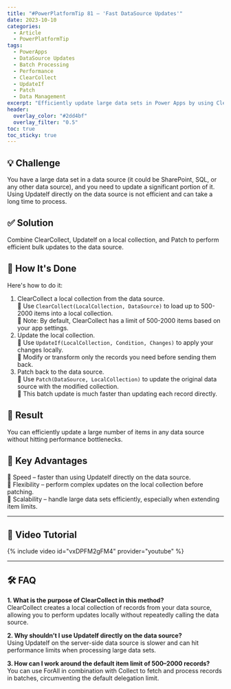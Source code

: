 ```yaml
---
title: "#PowerPlatformTip 81 – 'Fast DataSource Updates'"
date: 2023-10-10
categories:
  - Article
  - PowerPlatformTip
tags:
  - PowerApps
  - DataSource Updates
  - Batch Processing
  - Performance
  - ClearCollect
  - UpdateIf
  - Patch
  - Data Management
excerpt: "Efficiently update large data sets in Power Apps by using ClearCollect, UpdateIf, and Patch for high-performance batch processing and streamlined data management."
header:
  overlay_color: "#2dd4bf"
  overlay_filter: "0.5"
toc: true
toc_sticky: true
---
```


## 💡 Challenge
You have a large data set in a data source (it could be SharePoint, SQL, or any other data source), and you need to update a significant portion of it. Using UpdateIf directly on the data source is not efficient and can take a long time to process.

## ✅ Solution
Combine ClearCollect, UpdateIf on a local collection, and Patch to perform efficient bulk updates to the data source.

## 🔧 How It's Done
Here's how to do it:
1. ClearCollect a local collection from the data source.  
   🔸 Use `ClearCollect(LocalCollection, DataSource)` to load up to 500-2000 items into a local collection.  
   🔸 Note: By default, ClearCollect has a limit of 500-2000 items based on your app settings.
2. Update the local collection.  
   🔸 Use `UpdateIf(LocalCollection, Condition, Changes)` to apply your changes locally.  
   🔸 Modify or transform only the records you need before sending them back.
3. Patch back to the data source.  
   🔸 Use `Patch(DataSource, LocalCollection)` to update the original data source with the modified collection.  
   🔸 This batch update is much faster than updating each record directly.

## 🎉 Result
You can efficiently update a large number of items in any data source without hitting performance bottlenecks.

## 🌟 Key Advantages
🔸 Speed – faster than using UpdateIf directly on the data source.  
🔸 Flexibility – perform complex updates on the local collection before patching.  
🔸 Scalability – handle large data sets efficiently, especially when extending item limits.

---

## 🎥 Video Tutorial
{% include video id="vxDPFM2gFM4" provider="youtube" %}

---

## 🛠️ FAQ
**1. What is the purpose of ClearCollect in this method?**  
ClearCollect creates a local collection of records from your data source, allowing you to perform updates locally without repeatedly calling the data source.

**2. Why shouldn’t I use UpdateIf directly on the data source?**  
Using UpdateIf on the server-side data source is slower and can hit performance limits when processing large data sets.

**3. How can I work around the default item limit of 500–2000 records?**  
You can use ForAll in combination with Collect to fetch and process records in batches, circumventing the default delegation limit.
